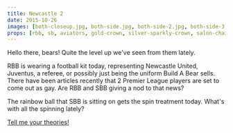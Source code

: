```yaml
---
title: Newcastle 2
date: 2015-10-26
images: [both-closeup.jpg, both-side.jpg, both-side-2.jpg, both-side-3.jpg]
props: [rbb, sb, aviators, gold-crown, silver-sparkly-crown, salon-chair, bondage-gear, studded-black-choker, rainbow-ball, football, football-kit, football-shoes, freddie-mustache, blue-winking-sticker, yellow-happy-sticker]
---
```

Hello there, bears! Quite the level up we've seen from them lately.

RBB is wearing a football kit today, representing Newcastle United, Juventus, a referee, or possibly just being the uniform Build A Bear sells. There have been articles recently that 2 Premier League players are set to come out as gay. Are RBB and SBB giving a nod to that news?

The rainbow ball that SBB is sitting on gets the spin treatment today. What's with all the spinning lately?

[Tell me your theories!]({{site.baseurl}}contribute)

